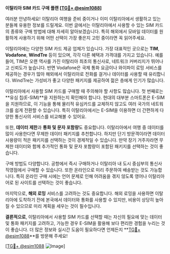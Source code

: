 **이탈리아 SIM 카드 구매 플랜 [[TG💪+ @esim1088](https://t.me/s/esim1088)]**

여러분 안녕하세요! 이탈리아 여행을 준비 중이거나 이미 이탈리아에서 생활하고 있는 분들께 유용한 정보를 드릴게요. 이번 글에서는 이탈리아에서 사용할 수 있는 SIM 카드의 종류와 구매 방법에 대해 자세히 알아보겠습니다. 특히 해외에서 모바일 데이터를 원활하게 사용하기 위해 어떤 선택이 가장 좋은지 고민 중이라면 꼭 읽어주세요.

이탈리아에는 다양한 SIM 카드 제공 업체가 있습니다. 가장 대표적인 곳으로는 **TIM**, **Vodafone**, **WindTre** 등이 있으며, 각각 다른 혜택과 가격대를 가지고 있습니다. 예를 들어, TIM은 오랜 역사를 가진 이탈리아 최초의 통신사로, 네트워크 커버리지가 뛰어나고 신뢰도가 높습니다. 반면 Vodafone은 국제 통화 요금이나 와이파이 로밍 서비스를 제공하는 경우가 많아 해외에서 이탈리아로 전화를 걸거나 데이터를 사용할 때 유리합니다. WindTre는 가성비가 좋고 다양한 패키지를 제공하여 젊은 층에게 인기가 많습니다.

이탈리아에서 사용할 SIM 카드를 구매할 때 주의해야 할 사항도 많습니다. 첫 번째로는 **유심 칩(E-SIM)**을 지원하는지 확인해야 합니다. 현대의 대부분 스마트폰은 E-SIM을 지원하므로, 이 기능을 통해 물리적 유심카드를 교체하지 않고도 여러 국가의 네트워크를 쉽게 전환할 수 있습니다. 특히 이탈리아에서는 E-SIM을 이용하면 더 간편하게 다양한 통신사의 서비스를 비교해볼 수 있어요.

또한, **데이터 제한**과 **통화 및 문자 포함량**도 중요합니다. 이탈리아에서 여행 중 데이터를 많이 사용한다면 무제한 데이터 패키지를 추천합니다. 하지만 단기 방문객이라면 데이터 사용량이 적은 패키지를 선택하는 것이 경제적일 수 있습니다. 만약 장기 거주자라면 무제한 데이터와 함께 추가적인 통화 및 문자 포함량이 포함된 패키지를 선택하는 것이 좋습니다.

구매 방법도 다양합니다. 공항에서 즉시 구매하거나 이탈리아 내 도시 중심부의 통신사 직영점에서 구매할 수 있습니다. 또한 온라인으로 미리 주문하여 배송받는 것도 가능합니다. 특히 온라인 구매 시에는 언어 문제로 인해 어려움을 겪지 않도록 영어나 이탈리아어로 된 사이트를 선택하는 것이 좋습니다.

마지막으로, **해외 로밍** 서비스를 고려하는 것도 중요합니다. 해외 로밍을 사용하면 이탈리아에 도착하기 전에 본국에서 데이터와 통화를 사용할 수 있지만, 비용이 상당히 높아질 수 있으므로 미리 계획을 세우는 것이 필수입니다.

**결론적으로**, 이탈리아에서 사용할 SIM 카드를 선택할 때는 자신의 필요에 맞는 데이터 및 통화 패키지를 고려하고, 가능한 경우 E-SIM을 활용해 보다 편리한 경험을 누리는 것이 좋습니다. 더 많은 정보와 실시간 도움이 필요하다면 언제든지 **[TG💪+ @esim1088](https://t.me/s/esim1088)**를 방문해 주세요!

[[TG💪+ @esim1088](https://t.me/s/esim1088) ![Image](https://i.postimg.cc/Y0z9fWf4/image.png)]